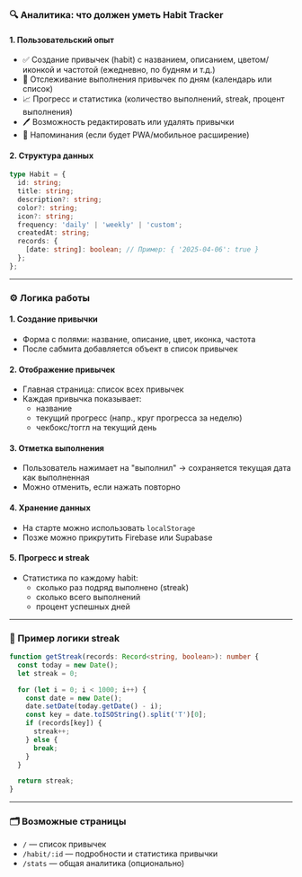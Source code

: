 ### 🔍 **Аналитика: что должен уметь Habit Tracker**

#### 1. **Пользовательский опыт**
- ✅ Создание привычек (habit) с названием, описанием, цветом/иконкой и частотой (ежедневно, по будням и т.д.)
- 📅 Отслеживание выполнения привычек по дням (календарь или список)
- 📈 Прогресс и статистика (количество выполнений, streak, процент выполнения)
- 🖊️ Возможность редактировать или удалять привычки
- 🔔 Напоминания (если будет PWA/мобильное расширение)

#### 2. **Структура данных**
```ts
type Habit = {
  id: string;
  title: string;
  description?: string;
  color?: string;
  icon?: string;
  frequency: 'daily' | 'weekly' | 'custom';
  createdAt: string;
  records: {
    [date: string]: boolean; // Пример: { '2025-04-06': true }
  };
};
```

---

### ⚙️ **Логика работы**

#### 1. **Создание привычки**
- Форма с полями: название, описание, цвет, иконка, частота
- После сабмита добавляется объект в список привычек

#### 2. **Отображение привычек**
- Главная страница: список всех привычек
- Каждая привычка показывает:
    - название
    - текущий прогресс (напр., круг прогресса за неделю)
    - чекбокс/тоггл на текущий день

#### 3. **Отметка выполнения**
- Пользователь нажимает на "выполнил" → сохраняется текущая дата как выполненная
- Можно отменить, если нажать повторно

#### 4. **Хранение данных**
- На старте можно использовать `localStorage`
- Позже можно прикрутить Firebase или Supabase

#### 5. **Прогресс и streak**
- Статистика по каждому habit:
    - сколько раз подряд выполнено (streak)
    - сколько всего выполнений
    - процент успешных дней

---

### 🧠 Пример логики streak

```ts
function getStreak(records: Record<string, boolean>): number {
  const today = new Date();
  let streak = 0;

  for (let i = 0; i < 1000; i++) {
    const date = new Date();
    date.setDate(today.getDate() - i);
    const key = date.toISOString().split('T')[0];
    if (records[key]) {
      streak++;
    } else {
      break;
    }
  }

  return streak;
}
```

---

### 🗂️ Возможные страницы
- `/` — список привычек
- `/habit/:id` — подробности и статистика привычки
- `/stats` — общая аналитика (опционально)
